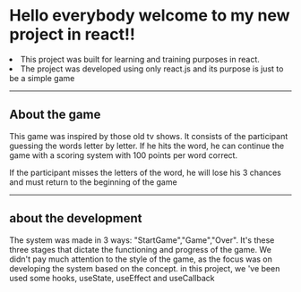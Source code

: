 # Hello everybody welcome to my new project in react!!

<li>This project was built for learning and training purposes in react.</li>
<li>The project was developed using only react.js and its purpose is just to be a simple game</li>

<hr></hr>
<h2>About the game</h2>
<p>This game was inspired by those old tv shows. It consists of the participant guessing the words letter by letter. If he hits the word, he can continue the game with a scoring system with 100 points per word correct.</p>
<p>If the participant misses the letters of the word, he will lose his 3 chances and must return to the beginning of the game</p>

<hr></hr>
<h2>about the development</h2>
<p>The system was made in 3 ways: "StartGame","Game","Over". It's these three stages that dictate the functioning and progress of the game. We didn't pay much attention to the style of the game, as the focus was on developing the system based on the concept. in this project, we 've been used some hooks, useState, useEffect and useCallback</p>
